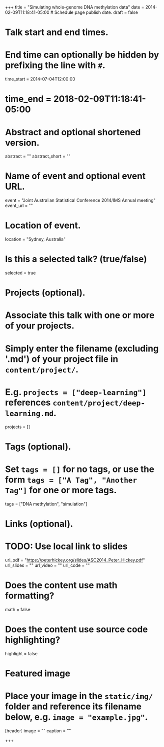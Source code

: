 +++
title = "Simulating whole-genome DNA methylation data"
date = 2014-02-09T11:18:41-05:00  # Schedule page publish date.
draft = false

# Talk start and end times.
#   End time can optionally be hidden by prefixing the line with `#`.
time_start = 2014-07-04T12:00:00
# time_end = 2018-02-09T11:18:41-05:00

# Abstract and optional shortened version.
abstract = ""
abstract_short = ""

# Name of event and optional event URL.
event = "Joint Australian Statistical Conference 2014/IMS Annual meeting"
event_url = ""

# Location of event.
location = "Sydney, Australia"

# Is this a selected talk? (true/false)
selected = true

# Projects (optional).
#   Associate this talk with one or more of your projects.
#   Simply enter the filename (excluding '.md') of your project file in `content/project/`.
#   E.g. `projects = ["deep-learning"]` references `content/project/deep-learning.md`.
projects = []

# Tags (optional).
#   Set `tags = []` for no tags, or use the form `tags = ["A Tag", "Another Tag"]` for one or more tags.
tags = ["DNA methylation", "simulation"]

# Links (optional).
# TODO: Use local link to slides
url_pdf = "https://peterhickey.org/slides/ASC2014_Peter_Hickey.pdf"
url_slides = ""
url_video = ""
url_code = ""

# Does the content use math formatting?
math = false

# Does the content use source code highlighting?
highlight = false

# Featured image
# Place your image in the `static/img/` folder and reference its filename below, e.g. `image = "example.jpg"`.
[header]
image = ""
caption = ""

+++
